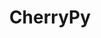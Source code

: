 ---
codehost: https://github.com/cherrypy/cherrypy
logohandle: cherrypydev
sort: cherrypy
title: CherryPy
website: https://cherrypy.dev/
wikipedia: https://en.m.wikipedia.org/wiki/CherryPy
---